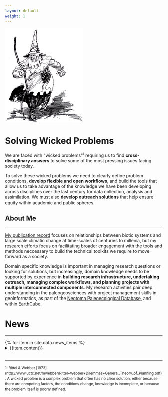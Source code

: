 ```yaml
---
layout: default
weight: 1
---
```


<img src="images/Wicked_East.png" class = "floatleft" title="The Wicked Witch of the East as pictured in The Tin Woodman of Oz by L. Frank Baum.">

<h1>Solving Wicked Problems</h1>

We are faced with "wicked problems"<sup><small>1</small></sup> requiring us to find <b>cross-disciplinary answers</b> to solve some of the most pressing issues facing society today.

To solve these wicked problems we need to clearly define problem conditions, <b>develop flexible and open workflows</b>, and build the tools that allow us to take advantage of the knowledge we have been developing across disciplines over the last century for data collection, analysis and assimilation.  We must also  <b>develop outreach solutions</b> that help ensure equity within academic and public spheres.

<h2>About Me</h2><hr>

[My publication record](http://simongoring.github.io/cv/Publications.html) focuses on relationships between biotic systems and large scale climatic change at time-scales of centuries to millenia, but my research efforts focus on facilitating broader engagement with the tools and methods neccessary to build the technical toolkits we require to move forward as a society.

Domain specific knowledge is important in managing research questions or looking for solutions, but increasingly, domain knowledge needs to be supported by experience in <b>building research infrastructure, undertaking outreach, managing complex workflows, and planning projects with multiple interconnected components</b>.  My research activities pair deep understanding in the paleogeosciences with project management skills in geoinformatics, as part of the [Neotoma Paleoecological Database](http://neotomadb.org), and within [EarthCube](http://earthcube.org).

<div class="news">
	<h1>News</h1>
	<hr>
	{% for item in site.data.news_items %}
	<details>
	<summary>{{item.content}}</summary>

	{% if item.class == "publication" %}
	<p class="hangingindent" style="padding-left:20px;font-size:0.9em;padding-top:4px">{{item.element}} [<a href="{{item.link}}">link</a>]</p>
	{% endif %}
	{% if item.class == "news" %}
	[<a href="{{item.link}}">link</a>]
	{% endif %}
	</details>
	{% endfor %}
</div>
<br>
<hr>
<small>1: Rittel & Webber [1973](http://www.uctc.net/mwebber/Rittel+Webber+Dilemmas+General_Theory_of_Planning.pdf).  A wicked problem is a complex problem that often has no clear solution, either because there are competing factors, the conditions change, knowledge is incomplete, or because the problem itself is poorly defined.</small>